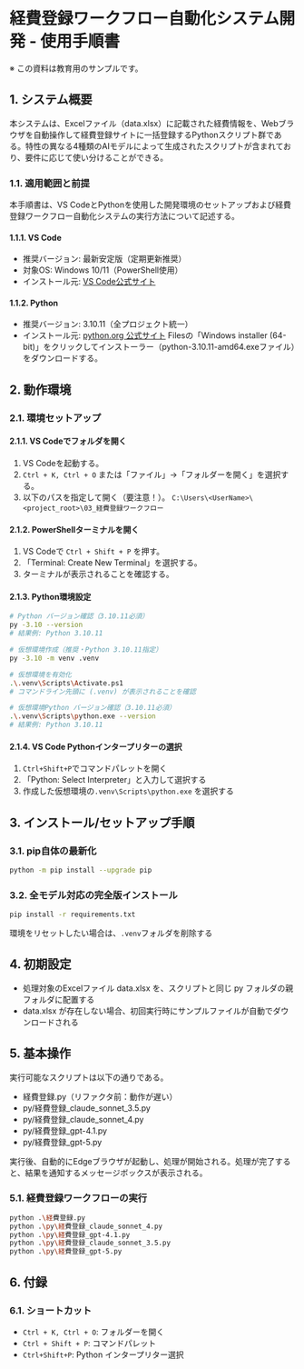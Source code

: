 # 経費登録ワークフロー自動化システム開発 - 使用手順書

※ この資料は教育用のサンプルです。

## 1. システム概要

本システムは、Excelファイル（data.xlsx）に記載された経費情報を、Webブラウザを自動操作して経費登録サイトに一括登録するPythonスクリプト群である。特性の異なる4種類のAIモデルによって生成されたスクリプトが含まれており、要件に応じて使い分けることができる。

### 1.1. 適用範囲と前提
本手順書は、VS CodeとPythonを使用した開発環境のセットアップおよび経費登録ワークフロー自動化システムの実行方法について記述する。

#### 1.1.1. VS Code
- 推奨バージョン: 最新安定版（定期更新推奨）
- 対象OS: Windows 10/11（PowerShell使用）
- インストール元: [VS Code公式サイト](https://code.visualstudio.com/)

#### 1.1.2. Python
- 推奨バージョン: 3.10.11（全プロジェクト統一）
- インストール元: [python.org 公式サイト](https://www.python.org/downloads/release/python-31011/)
    Filesの「Windows installer (64-bit)」をクリックしてインストーラー（python-3.10.11-amd64.exeファイル）をダウンロードする。

## 2. 動作環境

### 2.1. 環境セットアップ

#### 2.1.1. VS Codeでフォルダを開く

1.  VS Codeを起動する。
2.  `Ctrl + K, Ctrl + O` または「ファイル」→「フォルダーを開く」を選択する。
3.  以下のパスを指定して開く（要注意！）。
    `C:\Users\<UserName>\<project_root>\03_経費登録ワークフロー`

#### 2.1.2. PowerShellターミナルを開く

1. VS Codeで `Ctrl + Shift + P` を押す。
2. 「Terminal: Create New Terminal」を選択する。
3. ターミナルが表示されることを確認する。

#### 2.1.3. Python環境設定

```bash
# Python バージョン確認（3.10.11必須）
py -3.10 --version
# 結果例: Python 3.10.11

# 仮想環境作成（推奨・Python 3.10.11指定）
py -3.10 -m venv .venv

# 仮想環境を有効化
.\.venv\Scripts\Activate.ps1
# コマンドライン先頭に (.venv) が表示されることを確認

# 仮想環境Python バージョン確認（3.10.11必須）
.\.venv\Scripts\python.exe --version
# 結果例: Python 3.10.11
```

#### 2.1.4. VS Code Pythonインタープリターの選択

1. `Ctrl+Shift+P`でコマンドパレットを開く
2. 「Python: Select Interpreter」と入力して選択する
3. 作成した仮想環境の`.venv\Scripts\python.exe` を選択する

## 3. インストール/セットアップ手順

### 3.1. pip自体の最新化
```bash
python -m pip install --upgrade pip
```

### 3.2. 全モデル対応の完全版インストール
```bash
pip install -r requirements.txt
```

環境をリセットしたい場合は、`.venv`フォルダを削除する

## 4. 初期設定

- 処理対象のExcelファイル data.xlsx を、スクリプトと同じ py フォルダの親フォルダに配置する
- data.xlsx が存在しない場合、初回実行時にサンプルファイルが自動でダウンロードされる

## 5. 基本操作

実行可能なスクリプトは以下の通りである。

- 経費登録.py（リファクタ前：動作が遅い）
- py/経費登録_claude_sonnet_3.5.py
- py/経費登録_claude_sonnet_4.py
- py/経費登録_gpt-4.1.py
- py/経費登録_gpt-5.py

実行後、自動的にEdgeブラウザが起動し、処理が開始される。処理が完了すると、結果を通知するメッセージボックスが表示される。

### 5.1. 経費登録ワークフローの実行

```bash
python .\経費登録.py
python .\py\経費登録_claude_sonnet_4.py
python .\py\経費登録_gpt-4.1.py
python .\py\経費登録_claude_sonnet_3.5.py
python .\py\経費登録_gpt-5.py
```

## 6. 付録

### 6.1. ショートカット
- `Ctrl + K, Ctrl + O`: フォルダーを開く
- `Ctrl + Shift + P`: コマンドパレット
- `Ctrl+Shift+P`: Python インタープリター選択
